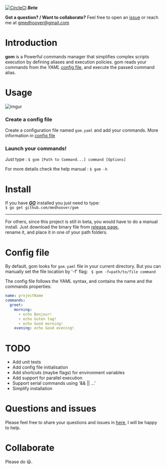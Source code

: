 [![CircleCI](https://circleci.com/gh/medhoover/gom.svg?style=svg&circle-token=45019dc7f97b86994b79a44e66305018efd9a22f)](https://circleci.com/gh/medhoover/gom) **_Beta_**

**Got a question? / Want to collaborate?** Feel free to open an [issue](https://github.com/medhoover/gom/issues) or reach me at <gmedhoover@gmail.com>

# Introduction

__gom__ is a Powerful commands manager that simplifies complex scripts execution by defining aliases and execution policies. gom reads your commands from the _YAML_ [config file](#config-file), and execute the passed command alias.

# Usage

![imgur](https://i.imgur.com/0Z65Xbq.gif)

### Create a config file
Create a configuration file named `gom.yaml` and add your commands. More information in [config file](#config-file)

### Launch your commands!
Just type :  ```$ gom [Path to Command...] command [Options]```

For more details check the help manual : `$ gom -h`

# Install

If you have [**_GO_**](https://golang.org) installed you just need  to type:  
` $ go get github.com/medhoover/gom `
___

For others, since this project is still in beta, you would have to do a manual install. Just download the binary file from [release page](https://github.com/medhoover/gom/releases),  
 rename it, and place it in one of your path folders.

# Config file

By default, gom looks for `gom.yaml` file in your current directory. But you can manually set the file location by '-f' flag:
` $ gom -f=path/to/file command`

The config file follows the YAML syntax, and contains the name and the commands properties:
```yaml
name: projectName
commands:
  greet:
    morning:
      - echo Bonjour!
      - echo Guten tag!
      - echo Good morning!
    evening: echo Good evening!

```

# TODO

- Add unit tests
- Add config file initialisation
- Add shortcuts (maybe flags) for environment variables
- Add support for parallel execution
- Support serial commands using '&& || ...'
- Simplify installation

# Questions and issues

Please feel free to share your questions and issues in [here](https://github.com/medhoover/gom/issues), I will be happy to help.

# Collaborate

Please do :smiley:.

